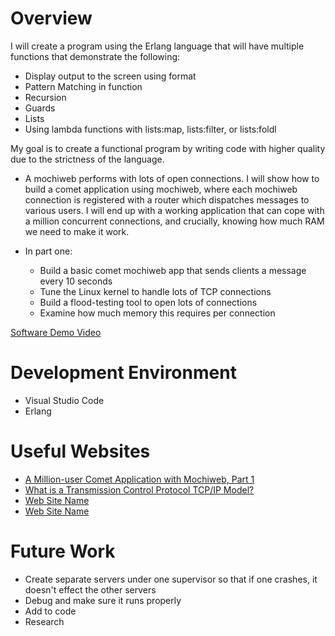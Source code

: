 # Overview

I will create a program using the Erlang language that will have multiple functions that demonstrate the following:

* Display output to the screen using format
* Pattern Matching in function 
* Recursion
* Guards 
* Lists 
* Using lambda functions with lists:map, lists:filter, or lists:foldl

My goal is to create a functional program by writing code with higher quality due to the strictness of the language. 

* A mochiweb performs with lots of open connections. I will show how to build a comet application using mochiweb, where each mochiweb connection is registered with a router which dispatches messages to various users. I will end up with a working application that can cope with a million concurrent connections, and crucially, knowing how much RAM we need to make it work.

*   In part one:

    * Build a basic comet mochiweb app that sends clients a message every 10 seconds 
    * Tune the Linux kernel to handle lots of TCP connections
    * Build a flood-testing tool to open lots of connections
    * Examine how much memory this requires per connection

[Software Demo Video](http://youtube.link.goes.here)

# Development Environment

* Visual Studio Code 
* Erlang

# Useful Websites

* [A Million-user Comet Application with Mochiweb, Part 1]("https://www.metabrew.com/article/a-million-user-comet-application-with-mochiweb-part-1")
* [What is a Transmission Control Protocol TCP/IP Model?]("https://www.fortinet.com/resources/cyberglossary/tcp-ip")
* [Web Site Name](http://url.link.goes.here)
* [Web Site Name](http://url.link.goes.here)

# Future Work

* Create separate servers under one supervisor so that if one crashes, it doesn't effect the other servers
* Debug and make sure it runs properly
* Add to code 
* Research 
